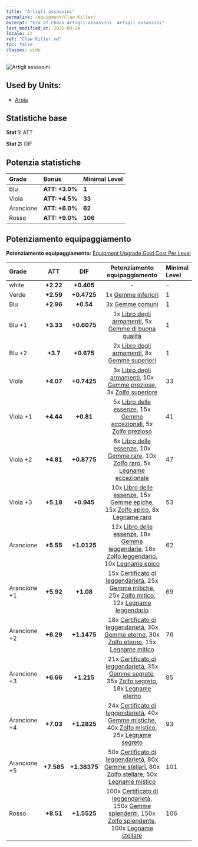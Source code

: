 ```yaml
---
title: "Artigli assassini"
permalink: /equipment/Claw Killer/
excerpt: "Era of Chaos Artigli assassini. Artigli assassini"
last_modified_at: 2021-03-24
locale: it
ref: "Claw Killer.md"
toc: false
classes: wide
---
```


  ![Artigli assassini](/images/e/e_7023.png)

## Used by Units:

* [Arpia](/it/units/Harpy/) 


## Statistiche base
 **Stat 1:** ATT

 **Stat 2:** DIF

## Potenzia statistiche

  |     Grade    |   Bonus | Minimal Level | 
  |:-------------|:--------|:--------------| 
  | Blu | **ATT: +3.0%** | **1** | 
  | Viola | **ATT: +4.5%** | **33** | 
  | Arancione | **ATT: +6.0%** | **62** | 
  | Rosso | **ATT: +9.0%** | **106** | 


## Potenziamento equipaggiamento
 **Potenziamento equipaggiamento:** [Equipment Upgrade Gold Cost Per Level](/equipment/EquipmentUpgradeCostPerLevel/) 

  |          Grade      | ATT | DIF | Potenziamento equipaggiamento | Minimal Level |
  |:--------------------|:---------:|:---------:|:----------------:|:--------------|
  | white | **+2.22** | **+0.405** | - | - |
  | Verde | **+2.59** | **+0.4725** | 1x [Gemme inferiori](/it/Items/mat_4/) | 1 |
  | Blu | **+2.96** | **+0.54** | 3x [Gemme comuni](/it/Items/mat_10/) | 1 |
  | Blu +1 | **+3.33** | **+0.6075** | 1x [Libro degli armamenti](/it/Items/mat_18/), 5x [Gemme di buona qualità](/it/Items/mat_16/) | 1 |
  | Blu +2 | **+3.7** | **+0.675** | 2x [Libro degli armamenti](/it/Items/mat_25/), 8x [Gemme superiori](/it/Items/mat_23/) | 1 |
  | Viola | **+4.07** | **+0.7425** | 3x [Libro degli armamenti](/it/Items/mat_32/), 10x [Gemme preziose](/it/Items/mat_30/), 3x [Zolfo superiore](/it/Items/mat_22/) | 33 |
  | Viola +1 | **+4.44** | **+0.81** | 5x [Libro delle essenze](/it/Items/mat_39/), 15x [Gemme eccezionali](/it/Items/mat_37/), 5x [Zolfo prezioso](/it/Items/mat_29/) | 41 |
  | Viola +2 | **+4.81** | **+0.8775** | 8x [Libro delle essenze](/it/Items/mat_46/), 10x [Gemme rare](/it/Items/mat_44/), 10x [Zolfo raro](/it/Items/mat_43/), 5x [Legname eccezionale](/it/Items/mat_34/) | 47 |
  | Viola +3 | **+5.18** | **+0.945** | 10x [Libro delle essenze](/it/Items/mat_53/), 15x [Gemme epiche](/it/Items/mat_51/), 15x [Zolfo epico](/it/Items/mat_50/), 8x [Legname raro](/it/Items/mat_41/) | 53 |
  | Arancione | **+5.55** | **+1.0125** | 12x [Libro delle essenze](/it/Items/mat_60/), 18x [Gemme leggendarie](/it/Items/mat_58/), 18x [Zolfo leggendario](/it/Items/mat_57/), 10x [Legname epico](/it/Items/mat_48/) | 62 |
  | Arancione +1 | **+5.92** | **+1.08** | 15x [Certificato di leggendarietà](/it/Items/mat_67/), 25x [Gemme mitiche](/it/Items/mat_65/), 25x [Zolfo mitico](/it/Items/mat_64/), 12x [Legname leggendario](/it/Items/mat_55/) | 69 |
  | Arancione +2 | **+6.29** | **+1.1475** | 18x [Certificato di leggendarietà](/it/Items/mat_74/), 30x [Gemme eterne](/it/Items/mat_72/), 30x [Zolfo eterno](/it/Items/mat_71/), 15x [Legname mitico](/it/Items/mat_62/) | 76 |
  | Arancione +3 | **+6.66** | **+1.215** | 21x [Certificato di leggendarietà](/it/Items/mat_81/), 35x [Gemme segrete](/it/Items/mat_79/), 35x [Zolfo segreto](/it/Items/mat_78/), 18x [Legname eterno](/it/Items/mat_69/) | 85 |
  | Arancione +4 | **+7.03** | **+1.2825** | 24x [Certificato di leggendarietà](/it/Items/mat_88/), 40x [Gemme mistiche](/it/Items/mat_86/), 40x [Zolfo mistico](/it/Items/mat_85/), 25x [Legname segreto](/it/Items/mat_76/) | 93 |
  | Arancione +5 | **+7.585** | **+1.38375** | 50x [Certificato di leggendarietà](/it/Items/mat_95/), 80x [Gemme stellari](/it/Items/mat_93/), 80x [Zolfo stellare](/it/Items/mat_92/), 50x [Legname mistico](/it/Items/mat_83/) | 101 |
  | Rosso | **+8.51** | **+1.5525** | 100x [Certificato di leggendarietà](/it/Items/mat_102/), 150x [Gemme splendenti](/it/Items/mat_100/), 150x [Zolfo splendente](/it/Items/mat_99/), 100x [Legname stellare](/it/Items/mat_90/) | 106 |

